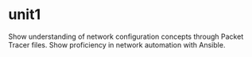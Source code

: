 # unit1
Show understanding of network configuration concepts through Packet Tracer files.
Show proficiency in network automation with Ansible.
